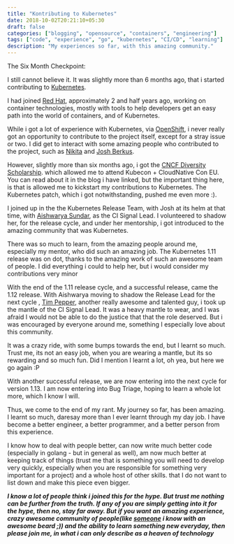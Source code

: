 ```yaml
---
title: "Kontributing to Kubernetes"
date: 2018-10-02T20:21:10+05:30
draft: false
categories: ["blogging", "opensource", "containers", "engineering"]
tags: ["code", "experience", "go", "kubernetes", "CI/CD", "learning"]
description: "My experiences so far, with this amazing community."
---
```


The Six Month Checkpoint:

I still cannot believe it. It was slightly more than 6 months ago, that i started contributing to [Kubernetes](https://kubernetes.io/).

I had joined [Red Hat](https://www.redhat.com/en), approximately 2 and half years ago, working on container technologies, mostly with tools to help developers get an easy path into the world of containers, and of 
Kubernetes.

While i got a lot of experience with Kubernetes, via [OpenShift](https://www.okd.io/), i never really got an opportunity to contribute to the project itself, except for a stray issue or two. I did get to interact with some amazing people who contributed to the project, such as [Nikita](https://twitter.com/TheNikhita) and [Josh Berkus](https://twitter.com/fuzzychef).

However, slightly more than six months ago, i got the [CNCF Diversity Scholarship](https://www.cncf.io/blog/2018/06/06/diversity-scholarship-series-thoughts-on-kubecon-europe/). which allowed me to attend Kubecon + CloudNative Con EU. You can read about it in the blog i have linked, but the important thing here, is that is allowed me to kickstart my contributions to Kubernetes. The Kubernetes patch, which i got notwithstanding, pushed me even more :). 

I joined up in the the Kubernetes Release Team, with Josh at its helm at that time, with [Aishwarya Sundar](https://www.linkedin.com/in/aishwarya-sundar-1083768/), as the CI Signal Lead. I volunteered to shadow her, for the release cycle, and under her mentorship, i got introduced to the amazing community that was Kubernetes. 

There was so much to learn, from the amazing people around me, especially my mentor, who did such an amazing job.  The Kubernetes 1.11 release was on dot, thanks to the amazing work of such an awesome team of people. I did everything i could to help her, but i would consider my contributions very minor

With the end of the 1.11 release cycle, and a successful release, came the 1.12 release. With Aishwarya moving to shadow the Release Lead for the next cycle , [Tim Pepper](https://twitter.com/pythomit), another really awesome and talented guy, i took up the mantle of the CI Signal Lead. It was a heavy mantle to wear, and I was afraid I would not be able to do the justice that that the role deserved. But i was encouraged by everyone around me, something I especially love about this community. 

It was a crazy ride, with some bumps towards the end, but I learnt so much.  Trust me, its not an easy job, when you are wearing a mantle, but its so rewarding and so much fun. Did I mention I learnt a lot, oh yea, but here we go again :P

With another successful release, we are now entering into the next cycle for version 1.13. I am now entering into Bug Triage, hoping to learn a whole lot more, which I know I will.

Thus, we come to the end of my rant. My journey so far, has been amazing. I learnt so much, daresay more than I ever learnt through my day job. I have become a better engineer, a better programmer, and a better person from this experience.

I know how to deal with people better, can now write much better code (especially in golang - but in general as well), am now much better at keeping track of things (trust me that is something you will need to develop very quickly, especially when you are responsible for something very important for a project) and a whole host of other skills. that I do not want to list down and make this piece even bigger.

***I know a lot of people think i joined this for  the hype. But trust me nothing can be further from the truth. If any of you are simply getting into it for the hype, then no, stay far away. But if you want an amazing experience, crazy awesome community of people(like [someone](https://twitter.com/spiffxp) i know with an awesome beard ;)) and the ability to learn something new everyday, then please join me, in what i can only describe as a heaven of technology***

